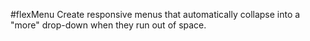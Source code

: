 #flexMenu
Create responsive menus that automatically collapse into a "more" drop-down when they run out of space.